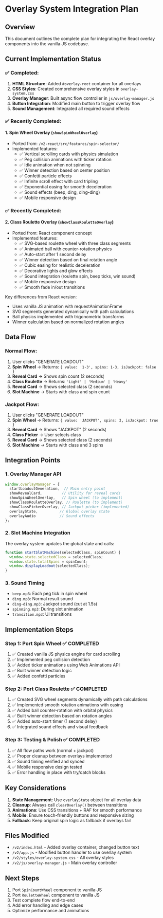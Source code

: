 # Overlay System Integration Plan

## Overview
This document outlines the complete plan for integrating the React overlay components into the vanilla JS codebase.

## Current Implementation Status

### ✅ Completed:
1. **HTML Structure**: Added `#overlay-root` container for all overlays
2. **CSS Styles**: Created comprehensive overlay styles in `overlay-system.css`
3. **Overlay Manager**: Built async flow controller in `js/overlay-manager.js`
4. **Button Integration**: Modified main button to trigger overlay flow
5. **Sound Management**: Integrated all required sound effects

### ✅ Recently Completed:

#### 1. **Spin Wheel Overlay** (`showSpinWheelOverlay`)
- Ported from: `/v2-react/src/features/spin-selector/`
- Implemented features:
  - ✅ Vertical scrolling cards with physics simulation
  - ✅ Peg collision animations with ticker rotation
  - ✅ Idle animation when not spinning
  - ✅ Winner detection based on center position
  - ✅ Confetti particle effects
  - ✅ Infinite scroll effect with card tripling
  - ✅ Exponential easing for smooth deceleration
  - ✅ Sound effects (beep, ding, ding-ding)
  - ✅ Mobile responsive design

### ✅ Recently Completed:

#### 2. **Class Roulette Overlay** (`showClassRouletteOverlay`)
- Ported from: React component concept
- Implemented features:
  - ✅ SVG-based roulette wheel with three class segments
  - ✅ Animated ball with counter-rotation physics
  - ✅ Auto-start after 1 second delay
  - ✅ Winner detection based on final rotation angle
  - ✅ Cubic easing for realistic deceleration
  - ✅ Decorative lights and glow effects
  - ✅ Sound integration (roulette spin, beep ticks, win sound)
  - ✅ Mobile responsive design
  - ✅ Smooth fade in/out transitions

Key differences from React version:
- Uses vanilla JS animation with requestAnimationFrame
- SVG segments generated dynamically with path calculations
- Ball physics implemented with trigonometric transforms
- Winner calculation based on normalized rotation angles

## Data Flow

### Normal Flow:
1. User clicks "GENERATE LOADOUT"
2. **Spin Wheel** → Returns: `{ value: '1-3', spins: 1-3, isJackpot: false }`
3. **Reveal Card** → Shows spin count (2 seconds)
4. **Class Roulette** → Returns: `'Light' | 'Medium' | 'Heavy'`
5. **Reveal Card** → Shows selected class (2 seconds)
6. **Slot Machine** → Starts with class and spin count

### Jackpot Flow:
1. User clicks "GENERATE LOADOUT"
2. **Spin Wheel** → Returns: `{ value: 'JACKPOT', spins: 3, isJackpot: true }`
3. **Reveal Card** → Shows "JACKPOT" (2 seconds)
4. **Class Picker** → User selects class
5. **Reveal Card** → Shows selected class (2 seconds)
6. **Slot Machine** → Starts with class and 3 spins

## Integration Points

### 1. Overlay Manager API
```javascript
window.overlayManager = {
  startLoadoutGeneration,  // Main entry point
  showRevealCard,         // Utility for reveal cards
  showSpinWheelOverlay,   // Spin wheel (to implement)
  showClassRouletteOverlay, // Roulette (to implement)
  showClassPickerOverlay, // Jackpot picker (implemented)
  overlayState,          // Global overlay state
  overlayAudio           // Sound effects
};
```

### 2. Slot Machine Integration
The overlay system updates the global state and calls:
```javascript
function startSlotMachine(selectedClass, spinCount) {
  window.state.selectedClass = selectedClass;
  window.state.totalSpins = spinCount;
  window.displayLoadout(selectedClass);
}
```

### 3. Sound Timing
- `beep.mp3`: Each peg tick in spin wheel
- `ding.mp3`: Normal result sound
- `ding-ding.mp3`: Jackpot sound (cut at 1.5s)
- `spinning.mp3`: During slot animation
- `transition.mp3`: UI transitions

## Implementation Steps

### Step 1: Port Spin Wheel ✅ COMPLETED
1. ✅ Created vanilla JS physics engine for card scrolling
2. ✅ Implemented peg collision detection
3. ✅ Added ticker animations using Web Animations API
4. ✅ Built winner detection logic
5. ✅ Added confetti particles

### Step 2: Port Class Roulette ✅ COMPLETED
1. ✅ Created SVG wheel segments dynamically with path calculations
2. ✅ Implemented smooth rotation animations with easing
3. ✅ Added ball counter-rotation with orbital physics
4. ✅ Built winner detection based on rotation angles
5. ✅ Added auto-start timer (1 second delay)
6. ✅ Integrated sound effects and visual feedback

### Step 3: Testing & Polish ✅ COMPLETED
1. ✅ All flow paths work (normal + jackpot)
2. ✅ Proper cleanup between overlays implemented
3. ✅ Sound timing verified and synced
4. ✅ Mobile responsive design tested
5. ✅ Error handling in place with try/catch blocks

## Key Considerations

1. **State Management**: Use `overlayState` object for all overlay data
2. **Cleanup**: Always call `clearOverlay()` between transitions
3. **Animations**: Use CSS transitions + RAF for smooth performance
4. **Mobile**: Ensure touch-friendly buttons and responsive sizing
5. **Fallback**: Keep original spin logic as fallback if overlays fail

## Files Modified
- `/v2/index.html` - Added overlay container, changed button text
- `/v2/app.js` - Modified button handler to use overlay system
- `/v2/styles/overlay-system.css` - All overlay styles
- `/v2/js/overlay-manager.js` - Main overlay controller

## Next Steps
1. Port `SpinCountWheel` component to vanilla JS
2. Port `RouletteWheel` component to vanilla JS
3. Test complete flow end-to-end
4. Add error handling and edge cases
5. Optimize performance and animations